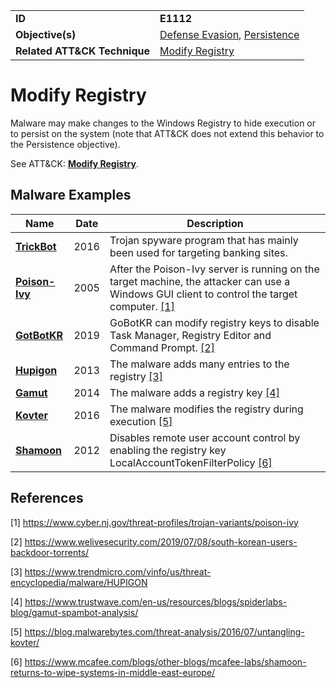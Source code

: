 |||
|---|---|
|**ID**|**E1112**|
|**Objective(s)**|[Defense Evasion](../defense-evasion), [Persistence](../persistence)|
|**Related ATT&CK Technique**|[Modify Registry](https://attack.mitre.org/techniques/T1112)|


Modify Registry
===============
Malware may make changes to the Windows Registry to hide execution or to persist on the system (note that ATT&CK does not extend this behavior to the Persistence objective). 

See ATT&CK: [**Modify Registry**](https://attack.mitre.org/techniques/T1112).

Malware Examples
----------------
|Name|Date|Description|
|---|---|---|
|[**TrickBot**](../xample-malware/trickbot.md)|2016|Trojan spyware program that has mainly been used for targeting banking sites.|
|[**Poison-Ivy**](../xample-malware/poison-ivy.md)|2005|After the Poison-Ivy server is running on the target machine, the attacker can use a Windows GUI client to control the target computer. [[1]](#1)|
|[**GotBotKR**](../xample-malware/gotbotkr.md)|2019|GoBotKR can modify registry keys to disable Task Manager, Registry Editor and Command Prompt. [[2]](#2)|
|[**Hupigon**](../xample-malware/hupigon.md)|2013|The malware adds many entries to the registry [[3]](#3)|
|[**Gamut**](../xample-malware/gamut.md)|2014|The malware adds a registry key [[4]](#4)|
|[**Kovter**](../xample-malware/kovter.md)|2016|The malware modifies the registry during execution [[5]](#5)|
|[**Shamoon**](../xample-malware/shamoon.md)|2012|Disables remote user account control by enabling the registry key LocalAccountTokenFilterPolicy  [[6]](#6)|

References
----------
<a name="1">[1]</a> https://www.cyber.nj.gov/threat-profiles/trojan-variants/poison-ivy

<a name="2">[2]</a> https://www.welivesecurity.com/2019/07/08/south-korean-users-backdoor-torrents/

<a name="3">[3]</a> https://www.trendmicro.com/vinfo/us/threat-encyclopedia/malware/HUPIGON

<a name="4">[4]</a> https://www.trustwave.com/en-us/resources/blogs/spiderlabs-blog/gamut-spambot-analysis/

<a name="5">[5]</a> https://blog.malwarebytes.com/threat-analysis/2016/07/untangling-kovter/

<a name="6">[6]</a> https://www.mcafee.com/blogs/other-blogs/mcafee-labs/shamoon-returns-to-wipe-systems-in-middle-east-europe/
